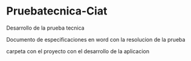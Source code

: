# Pruebatecnica-Ciat
Desarrollo de la prueba tecnica


Documento de especificaciones en word con la resolucion de la prueba 


carpeta con el proyecto con el desarrollo de la aplicacion
